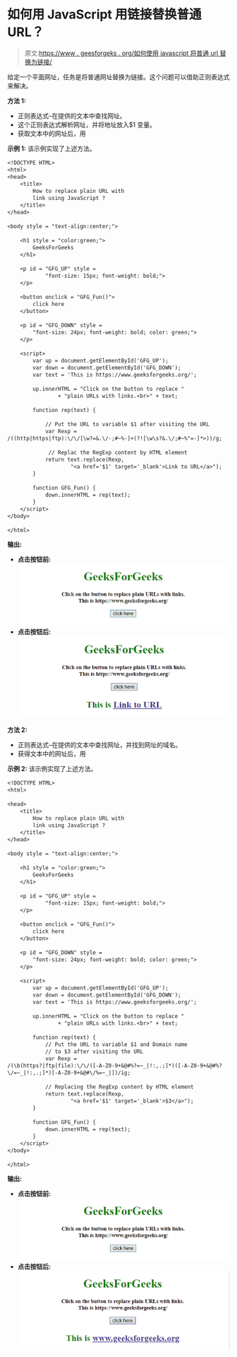 # 如何用 JavaScript 用链接替换普通 URL？

> 原文:[https://www . geesforgeks . org/如何使用 javascript 将普通 url 替换为链接/](https://www.geeksforgeeks.org/how-to-replace-plain-url-with-link-using-javascript/)

给定一个平面网址，任务是将普通网址替换为链接。这个问题可以借助正则表达式来解决。

**方法 1:**

*   正则表达式–在提供的文本中查找网址。
*   这个正则表达式解析网址，并将地址放入$1 变量。
*   获取文本中的网址后，用

**示例 1:** 该示例实现了上述方法。

```
<!DOCTYPE HTML> 
<html> 
<head> 
    <title> 
        How to replace plain URL with
        link using JavaScript ?
    </title> 
</head>

<body style = "text-align:center;"> 

    <h1 style = "color:green;"> 
        GeeksForGeeks 
    </h1> 

    <p id = "GFG_UP" style = 
            "font-size: 15px; font-weight: bold;"> 
    </p>

    <button onclick = "GFG_Fun()"> 
        click here 
    </button> 

    <p id = "GFG_DOWN" style = 
        "font-size: 24px; font-weight: bold; color: green;"> 
    </p> 

    <script> 
        var up = document.getElementById('GFG_UP'); 
        var down = document.getElementById('GFG_DOWN'); 
        var text = 'This is https://www.geeksforgeeks.org/';

        up.innerHTML = "Click on the button to replace "
                + "plain URLs with links.<br>" + text; 

        function rep(text) {

            // Put the URL to variable $1 after visiting the URL
            var Rexp = 
/((http|https|ftp):\/\/[\w?=&.\/-;#~%-]+(?![\w\s?&.\/;#~%"=-]*>))/g;

             // Replac the RegExp content by HTML element
            return text.replace(Rexp, 
                    "<a href='$1' target='_blank'>Link to URL</a>");
        }

        function GFG_Fun() { 
            down.innerHTML = rep(text);
        }
    </script> 
</body> 

</html>
```

**输出:**

*   **点击按钮前:**
    ![](img/8025aa9a983d0f0ed8ec8de8a339b9f7.png)
*   **点击按钮后:**
    ![](img/2b039178e6496c99c5e2cad4b4e615b8.png)

**方法 2:**

*   正则表达式–在提供的文本中查找网址，并找到网址的域名。
*   获得文本中的网址后，用

**示例 2:** 该示例实现了上述方法。

```
<!DOCTYPE HTML> 
<html> 

<head> 
    <title> 
        How to replace plain URL with
        link using JavaScript ?
    </title> 
</head>

<body style = "text-align:center;"> 

    <h1 style = "color:green;"> 
        GeeksForGeeks 
    </h1> 

    <p id = "GFG_UP" style = 
            "font-size: 15px; font-weight: bold;"> 
    </p>

    <button onclick = "GFG_Fun()"> 
        click here 
    </button> 

    <p id = "GFG_DOWN" style = 
        "font-size: 24px; font-weight: bold; color: green;"> 
    </p> 

    <script> 
        var up = document.getElementById('GFG_UP'); 
        var down = document.getElementById('GFG_DOWN'); 
        var text = 'This is https://www.geeksforgeeks.org/';

        up.innerHTML = "Click on the button to replace "
                + "plain URLs with links.<br>" + text; 

        function rep(text) {
            // Put the URL to variable $1 and Domain name
            // to $3 after visiting the URL
            var Rexp = 
/(\b(https?|ftp|file):\/\/([-A-Z0-9+&@#%?=~_|!:,.;]*)([-A-Z0-9+&@#%?\/=~_|!:,.;]*)[-A-Z0-9+&@#\/%=~_|])/ig;

            // Replacing the RegExp content by HTML element
            return text.replace(Rexp,
                    "<a href='$1' target='_blank'>$3</a>");
        }

        function GFG_Fun() { 
            down.innerHTML = rep(text);
        } 
    </script> 
</body> 

</html>
```

**输出:**

*   **点击按钮前:**
    ![](img/8025aa9a983d0f0ed8ec8de8a339b9f7.png)
*   **点击按钮后:**
    ![](img/99744ba3cbff09341d2b0352e9575966.png)